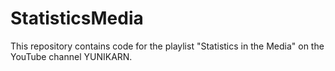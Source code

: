 # StatisticsMedia
This repository contains code for the playlist "Statistics in the Media" on the YouTube channel YUNIKARN.
